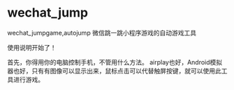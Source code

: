 # wechat_jump
wechat_jumpgame,autojump
微信跳一跳小程序游戏的自动游戏工具

使用说明开始了！

首先，你得用你的电脑控制手机，不管用什么方法。
airplay也好，Android模拟器也好，只有有图像可以显示出来，鼠标点击可以代替触屏按键，就可以使用此工具进行游戏。


